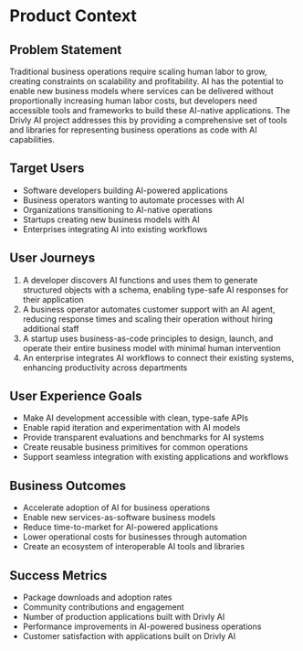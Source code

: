 # Product Context

## Problem Statement

Traditional business operations require scaling human labor to grow, creating constraints on scalability and profitability. AI has the potential to enable new business models where services can be delivered without proportionally increasing human labor costs, but developers need accessible tools and frameworks to build these AI-native applications. The Drivly AI project addresses this by providing a comprehensive set of tools and libraries for representing business operations as code with AI capabilities.

## Target Users

- Software developers building AI-powered applications
- Business operators wanting to automate processes with AI
- Organizations transitioning to AI-native operations
- Startups creating new business models with AI
- Enterprises integrating AI into existing workflows

## User Journeys

1. A developer discovers AI functions and uses them to generate structured objects with a schema, enabling type-safe AI responses for their application
2. A business operator automates customer support with an AI agent, reducing response times and scaling their operation without hiring additional staff
3. A startup uses business-as-code principles to design, launch, and operate their entire business model with minimal human intervention
4. An enterprise integrates AI workflows to connect their existing systems, enhancing productivity across departments

## User Experience Goals

- Make AI development accessible with clean, type-safe APIs
- Enable rapid iteration and experimentation with AI models
- Provide transparent evaluations and benchmarks for AI systems
- Create reusable business primitives for common operations
- Support seamless integration with existing applications and workflows

## Business Outcomes

- Accelerate adoption of AI for business operations
- Enable new services-as-software business models
- Reduce time-to-market for AI-powered applications
- Lower operational costs for businesses through automation
- Create an ecosystem of interoperable AI tools and libraries

## Success Metrics

- Package downloads and adoption rates
- Community contributions and engagement
- Number of production applications built with Drivly AI
- Performance improvements in AI-powered business operations
- Customer satisfaction with applications built on Drivly AI
